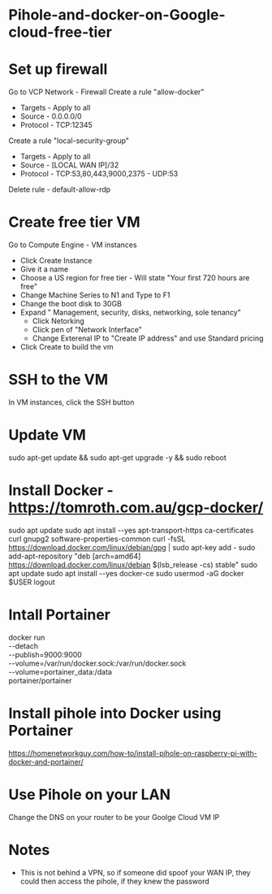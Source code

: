 # Pihole-and-docker-on-Google-cloud-free-tier

# Set up firewall
Go to VCP Network - Firewall
Create a rule "allow-docker"
  - Targets - Apply to all
  - Source - 0.0.0.0/0
  - Protocol - TCP:12345
  
Create a rule "local-security-group"
  - Targets - Apply to all
  - Source - [LOCAL WAN IP]/32
  - Protocol  - TCP:53,80,443,9000,2375
              - UDP:53

Delete rule - default-allow-rdp

# Create free tier VM
Go to Compute Engine - VM instances
  - Click Create Instance
  - Give it a name
  - Choose a US region for free tier - Will state "Your first 720 hours are free"
  - Change Machine Series to N1 and Type to F1
  - Change the boot disk to 30GB
  - Expand " Management, security, disks, networking, sole tenancy"
      - Click Netorking
      - Click pen of "Network Interface"
      - Change Exterenal IP to "Create IP address" and use Standard pricing
  - Click Create to build the vm
  
# SSH to the VM
  In VM instances, click the SSH button
  
# Update VM
  sudo apt-get update && sudo apt-get upgrade -y && sudo reboot
  
# Install Docker - https://tomroth.com.au/gcp-docker/
  sudo apt update
  sudo apt install --yes apt-transport-https ca-certificates curl gnupg2 software-properties-common
  curl -fsSL https://download.docker.com/linux/debian/gpg | sudo apt-key add -
  sudo add-apt-repository "deb [arch=amd64] https://download.docker.com/linux/debian $(lsb_release -cs) stable"
  sudo apt update
  sudo apt install --yes docker-ce
  sudo usermod -aG docker $USER
  logout

# Intall Portainer
  docker run \
  --detach \
  --publish=9000:9000 \
  --volume=/var/run/docker.sock:/var/run/docker.sock \
  --volume=portainer_data:/data \
  portainer/portainer
  
# Install pihole into Docker using Portainer
  https://homenetworkguy.com/how-to/install-pihole-on-raspberry-pi-with-docker-and-portainer/


# Use Pihole on your LAN
  Change the DNS on your router to be your Goolge Cloud VM IP
  
# Notes
- This is not behind a VPN, so if someone did spoof your WAN IP, they could then access the pihole, if they knew the password
